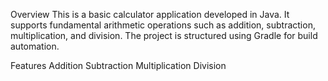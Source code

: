 Overview
This is a basic calculator application developed in Java. It supports fundamental arithmetic operations such as addition, subtraction, multiplication, and division. The project is structured using Gradle for build automation.

Features
Addition
Subtraction
Multiplication
Division
